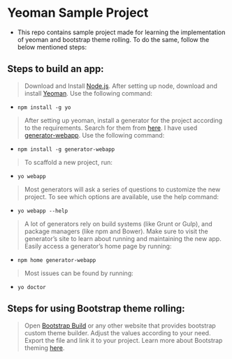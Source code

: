 # Yeoman Sample Project

* This repo contains sample project made for learning the implementation of yeoman and bootstrap theme rolling. To do the same, follow the below mentioned steps:

## Steps to build an app:

> Download and Install [Node.js](https://nodejs.org/en/download/).
> After setting up node, download and install [Yeoman](http://yeoman.io/). Use the following command:
* `npm install -g yo`
> After setting up yeoman, install a generator for the project according to the requirements. Search for them from [here](http://yeoman.io/generators/). I have used [generator-webapp](https://github.com/yeoman/generator-webapp). Use the following command:
* `npm install -g generator-webapp`
> To scaffold a new project, run:
* `yo webapp`
> Most generators will ask a series of questions to customize the new project. To see which options are available, use the help command:
* `yo webapp --help`
> A lot of generators rely on build systems (like Grunt or Gulp), and package managers (like npm and Bower). Make sure to visit the generator’s site to learn about running and maintaining the new app. Easily access a generator’s home page by running:
* `npm home generator-webapp`
> Most issues can be found by running:
* `yo doctor`

## Steps for using Bootstrap theme rolling:

> Open [Bootstrap Build](https://bootstrap.build/app/v4.1.1/) or any other website that provides bootstrap custom theme builder.
> Adjust the values according to your need.
> Export the file and link it to your project.
> Learn more about Bootstrap theming [here](https://getbootstrap.com/docs/4.0/getting-started/theming/).